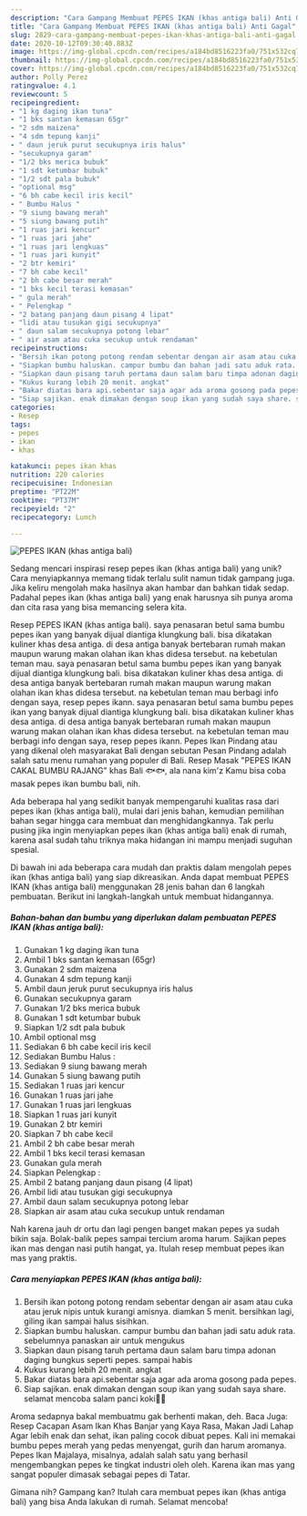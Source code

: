 ```yaml
---
description: "Cara Gampang Membuat PEPES IKAN (khas antiga bali) Anti Gagal"
title: "Cara Gampang Membuat PEPES IKAN (khas antiga bali) Anti Gagal"
slug: 2829-cara-gampang-membuat-pepes-ikan-khas-antiga-bali-anti-gagal
date: 2020-10-12T09:30:40.883Z
image: https://img-global.cpcdn.com/recipes/a184bd8516223fa0/751x532cq70/pepes-ikan-khas-antiga-bali-foto-resep-utama.jpg
thumbnail: https://img-global.cpcdn.com/recipes/a184bd8516223fa0/751x532cq70/pepes-ikan-khas-antiga-bali-foto-resep-utama.jpg
cover: https://img-global.cpcdn.com/recipes/a184bd8516223fa0/751x532cq70/pepes-ikan-khas-antiga-bali-foto-resep-utama.jpg
author: Polly Perez
ratingvalue: 4.1
reviewcount: 5
recipeingredient:
- "1 kg daging ikan tuna"
- "1 bks santan kemasan 65gr"
- "2 sdm maizena"
- "4 sdm tepung kanji"
- " daun jeruk purut secukupnya iris halus"
- "secukupnya garam"
- "1/2 bks merica bubuk"
- "1 sdt ketumbar bubuk"
- "1/2 sdt pala bubuk"
- "optional msg"
- "6 bh cabe kecil iris kecil"
- " Bumbu Halus "
- "9 siung bawang merah"
- "5 siung bawang putih"
- "1 ruas jari kencur"
- "1 ruas jari jahe"
- "1 ruas jari lengkuas"
- "1 ruas jari kunyit"
- "2 btr kemiri"
- "7 bh cabe kecil"
- "2 bh cabe besar merah"
- "1 bks kecil terasi kemasan"
- " gula merah"
- " Pelengkap "
- "2 batang panjang daun pisang 4 lipat"
- "lidi atau tusukan gigi secukupnya"
- " daun salam secukupnya potong lebar"
- " air asam atau cuka secukup untuk rendaman"
recipeinstructions:
- "Bersih ikan potong potong rendam sebentar dengan air asam atau cuka atau jeruk nipis untuk kurangi amisnya. diamkan 5 menit. bersihkan lagi, giling ikan sampai halus sisihkan."
- "Siapkan bumbu haluskan. campur bumbu dan bahan jadi satu aduk rata. sebelumnya panaskan air untuk mengukus"
- "Siapkan daun pisang taruh pertama daun salam baru timpa adonan daging bungkus seperti pepes. sampai habis"
- "Kukus kurang lebih 20 menit. angkat"
- "Bakar diatas bara api.sebentar saja agar ada aroma gosong pada pepes."
- "Siap sajikan. enak dimakan dengan soup ikan yang sudah saya share. selamat mencoba salam panci koki👩‍🍳"
categories:
- Resep
tags:
- pepes
- ikan
- khas

katakunci: pepes ikan khas 
nutrition: 220 calories
recipecuisine: Indonesian
preptime: "PT22M"
cooktime: "PT37M"
recipeyield: "2"
recipecategory: Lunch

---
```



![PEPES IKAN (khas antiga bali)](https://img-global.cpcdn.com/recipes/a184bd8516223fa0/751x532cq70/pepes-ikan-khas-antiga-bali-foto-resep-utama.jpg)

Sedang mencari inspirasi resep pepes ikan (khas antiga bali) yang unik? Cara menyiapkannya memang tidak terlalu sulit namun tidak gampang juga. Jika keliru mengolah maka hasilnya akan hambar dan bahkan tidak sedap. Padahal pepes ikan (khas antiga bali) yang enak harusnya sih punya aroma dan cita rasa yang bisa memancing selera kita.

Resep PEPES IKAN (khas antiga bali). saya penasaran betul sama bumbu pepes ikan yang banyak dijual diantiga klungkung bali. bisa dikatakan kuliner khas desa antiga. di desa antiga banyak bertebaran rumah makan maupun warung makan olahan ikan khas didesa tersebut. na kebetulan teman mau. saya penasaran betul sama bumbu pepes ikan yang banyak dijual diantiga klungkung bali. bisa dikatakan kuliner khas desa antiga. di desa antiga banyak bertebaran rumah makan maupun warung makan olahan ikan khas didesa tersebut. na kebetulan teman mau berbagi info dengan saya, resep pepes ikann. saya penasaran betul sama bumbu pepes ikan yang banyak dijual diantiga klungkung bali. bisa dikatakan kuliner khas desa antiga. di desa antiga banyak bertebaran rumah makan maupun warung makan olahan ikan khas didesa tersebut. na kebetulan teman mau berbagi info dengan saya, resep pepes ikann. Pepes Ikan Pindang atau yang dikenal oleh masyarakat Bali dengan sebutan Pesan Pindang adalah salah satu menu rumahan yang populer di Bali. Resep Masak &#34;PEPES IKAN CAKAL BUMBU RAJANG&#34; khas Bali 🐟🐟, ala nana kim&#39;z Kamu bisa coba masak pepes ikan bumbu bali, nih.

Ada beberapa hal yang sedikit banyak mempengaruhi kualitas rasa dari pepes ikan (khas antiga bali), mulai dari jenis bahan, kemudian pemilihan bahan segar hingga cara membuat dan menghidangkannya. Tak perlu pusing jika ingin menyiapkan pepes ikan (khas antiga bali) enak di rumah, karena asal sudah tahu triknya maka hidangan ini mampu menjadi suguhan spesial.


Di bawah ini ada beberapa cara mudah dan praktis dalam mengolah pepes ikan (khas antiga bali) yang siap dikreasikan. Anda dapat membuat PEPES IKAN (khas antiga bali) menggunakan 28 jenis bahan dan 6 langkah pembuatan. Berikut ini langkah-langkah untuk membuat hidangannya.

<!--inarticleads1-->

##### Bahan-bahan dan bumbu yang diperlukan dalam pembuatan PEPES IKAN (khas antiga bali):

1. Gunakan 1 kg daging ikan tuna
1. Ambil 1 bks santan kemasan (65gr)
1. Gunakan 2 sdm maizena
1. Gunakan 4 sdm tepung kanji
1. Ambil  daun jeruk purut secukupnya iris halus
1. Gunakan secukupnya garam
1. Gunakan 1/2 bks merica bubuk
1. Gunakan 1 sdt ketumbar bubuk
1. Siapkan 1/2 sdt pala bubuk
1. Ambil optional msg
1. Sediakan 6 bh cabe kecil iris kecil
1. Sediakan  Bumbu Halus :
1. Sediakan 9 siung bawang merah
1. Gunakan 5 siung bawang putih
1. Sediakan 1 ruas jari kencur
1. Gunakan 1 ruas jari jahe
1. Gunakan 1 ruas jari lengkuas
1. Siapkan 1 ruas jari kunyit
1. Gunakan 2 btr kemiri
1. Siapkan 7 bh cabe kecil
1. Ambil 2 bh cabe besar merah
1. Ambil 1 bks kecil terasi kemasan
1. Gunakan  gula merah
1. Siapkan  Pelengkap :
1. Ambil 2 batang panjang daun pisang (4 lipat)
1. Ambil lidi atau tusukan gigi secukupnya
1. Ambil  daun salam secukupnya potong lebar
1. Siapkan  air asam atau cuka secukup untuk rendaman


Nah karena jauh dr ortu dan lagi pengen banget makan pepes ya sudah bikin saja. Bolak-balik pepes sampai tercium aroma harum. Sajikan pepes ikan mas dengan nasi putih hangat, ya. Itulah resep membuat pepes ikan mas yang praktis. 

<!--inarticleads2-->

##### Cara menyiapkan PEPES IKAN (khas antiga bali):

1. Bersih ikan potong potong rendam sebentar dengan air asam atau cuka atau jeruk nipis untuk kurangi amisnya. diamkan 5 menit. bersihkan lagi, giling ikan sampai halus sisihkan.
1. Siapkan bumbu haluskan. campur bumbu dan bahan jadi satu aduk rata. sebelumnya panaskan air untuk mengukus
1. Siapkan daun pisang taruh pertama daun salam baru timpa adonan daging bungkus seperti pepes. sampai habis
1. Kukus kurang lebih 20 menit. angkat
1. Bakar diatas bara api.sebentar saja agar ada aroma gosong pada pepes.
1. Siap sajikan. enak dimakan dengan soup ikan yang sudah saya share. selamat mencoba salam panci koki👩‍🍳


Aroma sedapnya bakal membuatmu gak berhenti makan, deh. Baca Juga: Resep Cacapan Asam Ikan Khas Banjar yang Kaya Rasa, Makan Jadi Lahap Agar lebih enak dan sehat, ikan paling cocok dibuat pepes. Kali ini memakai bumbu pepes merah yang pedas menyengat, gurih dan harum aromanya. Pepes Ikan Majalaya, misalnya, adalah salah satu yang berhasil mengembangkan pepes ke tingkat industri oleh oleh. Karena ikan mas yang sangat populer dimasak sebagai pepes di Tatar. 

Gimana nih? Gampang kan? Itulah cara membuat pepes ikan (khas antiga bali) yang bisa Anda lakukan di rumah. Selamat mencoba!
